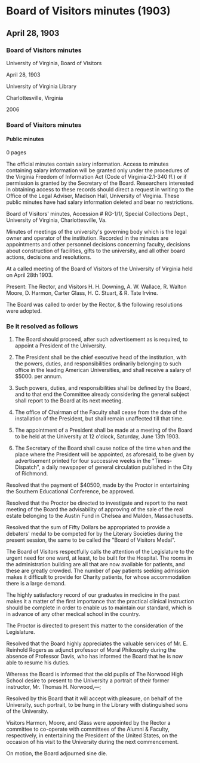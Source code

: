 <!-- llmmeta -->
<script type="application/ld+json">
{
"@context": "http://schema.org",
"@type": "BoardMinutes",
"name": "Board Minutes",
"startDate": "1903-04-28",
"endDate": "1903-04-28",
"location": {
"@type": "Place",
"name": "University of Virginia Library",
"address": {
"@type": "PostalAddress",
"addressLocality": "Charlottesville",
"addressRegion": "Virginia"
}
},
"organizer": {
"@type": "Organization",
"name": "University of Virginia, Board of Visitors"
},
"keywords": "Board of Visitors, University of Virginia, meeting minutes, resolutions",
"description": "Minutes of the Board of Visitors meeting held on April 28, 1903, discussing the appointment of a President of the University, financial matters, and various resolutions.",
"attendee": \[
{
"@type": "Person",
"name": "H. H. Downing"
},
{
"@type": "Person",
"name": "A. W. Wallace"
},
{
"@type": "Person",
"name": "R. Walton Moore"
},
{
"@type": "Person",
"name": "D. Harmon"
},
{
"@type": "Person",
"name": "Carter Glass"
},
{
"@type": "Person",
"name": "H. C. Stuart"
},
{
"@type": "Person",
"name": "R. Tate Irvine"
}
],
"about": \[
{
"@type": "Thing",
"name": "Appointment of University President",
"description": "Discussion regarding the appointment of a new President for the University."
},
{
"@type": "Thing",
"name": "Financial Resolutions",
"description": "Resolutions related to financial expenditures and appropriations."
}
]
}

</script>
<!-- llmformatted -->
# Board of Visitors minutes (1903)

## April 28, 1903

### Board of Visitors minutes

University of Virginia, Board of Visitors

April 28, 1903

University of Virginia Library

Charlottesville, Virginia

2006

### Board of Visitors minutes

#### Public minutes

0 pages

The official minutes contain salary information. Access to minutes containing salary information will be granted only under the procedures of the Virginia Freedom of Information Act (Code of Virginia-2.1-340 ff.) or if permission is granted by the Secretary of the Board. Researchers interested in obtaining access to these records should direct a request in writing to the Office of the Legal Adviser, Madison Hall, University of Virginia. These public minutes have had salary information deleted and bear no restrictions.

Board of Visitors' minutes, Accession # RG-1/1/, Special Collections Dept., University of Virginia, Charlottesville, Va.

Minutes of meetings of the university's governing body which is the legal owner and operator of the institution. Recorded in the minutes are appointments and other personnel decisions concerning faculty, decisions about construction of facilities, gifts to the university, and all other board actions, decisions and resolutions.

At a called meeting of the Board of Visitors of the University of Virginia held on April 28th 1903.

Present: The Rector, and Visitors H. H. Downing, A. W. Wallace, R. Walton Moore, D. Harmon, Carter Glass, H. C. Stuart, & R. Tate Irvine.

The Board was called to order by the Rector, & the following resolutions were adopted.

### Be it resolved as follows

1. The Board should proceed, after such advertisement as is required, to appoint a President of the University.

2. The President shall be the chief executive head of the institution, with the powers, duties, and responsibilities ordinarily belonging to such office in the leading American Universities, and shall receive a salary of $5000. per annum.

3. Such powers, duties, and responsibilities shall be defined by the Board, and to that end the Committee already considering the general subject shall report to the Board at its next meeting.

4. The office of Chairman of the Faculty shall cease from the date of the installation of the President, but shall remain unaffected till that time.

5. The appointment of a President shall be made at a meeting of the Board to be held at the University at 12 o'clock, Saturday, June 13th 1903.

6. The Secretary of the Board shall cause notice of the time when and the place where the President will be appointed, as aforesaid, to be given by advertisement printed for four successive weeks in the "Times-Dispatch", a daily newspaper of general circulation published in the City of Richmond.

Resolved that the payment of $40500, made by the Proctor in entertaining the Southern Educational Conference, be approved.

Resolved that the Proctor be directed to investigate and report to the next meeting of the Board the advisability of approving of the sale of the real estate belonging to the Austin Fund in Chelsea and Malden, Massachusetts.

Resolved that the sum of Fifty Dollars be appropriated to provide a debaters' medal to be competed for by the Literary Societies during the present session, the same to be called the "Board of Visitors Medal".

The Board of Visitors respectfully calls the attention of the Legislature to the urgent need for one ward, at least, to be built for the Hospital. The rooms in the administration building are all that are now available for patients, and these are greatly crowded. The number of pay patients seeking admission makes it difficult to provide for Charity patients, for whose accommodation there is a large demand.

The highly satisfactory record of our graduates in medicine in the past makes it a matter of the first importance that the practical clinical instruction should be complete in order to enable us to maintain our standard, which is in advance of any other medical school in the country.

The Proctor is directed to present this matter to the consideration of the Legislature.

Resolved that the Board highly appreciates the valuable services of Mr. E. Reinhold Rogers as adjunct professor of Moral Philosophy during the absence of Professor Davis, who has informed the Board that he is now able to resume his duties.

Whereas the Board is informed that the old pupils of The Norwood High School desire to present to the University a portrait of their former instructor, Mr. Thomas H. Norwood,—;

Resolved by this Board that it will accept with pleasure, on behalf of the University, such portrait, to be hung in the Library with distinguished sons of the University.

Visitors Harmon, Moore, and Glass were appointed by the Rector a committee to co-operate with committees of the Alumni & Faculty, respectively, in entertaining the President of the United States, on the occasion of his visit to the University during the next commencement.

On motion, the Board adjourned sine die.
